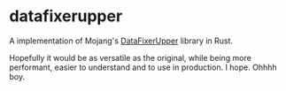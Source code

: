 # datafixerupper
A implementation of Mojang's [DataFixerUpper](https://github.com/Mojang/DataFixerUpper) library in Rust.

Hopefully it would be as versatile as the original, while being more performant, easier to understand and to use in production. I hope. Ohhhh boy.